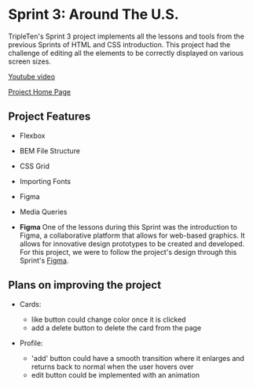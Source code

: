 # Sprint 3: Around The U.S.

TripleTen's Sprint 3 project implements all the lessons and tools from the previous Sprints of HTML and CSS introduction. This project had the challenge of editing all the elements to be correctly displayed on various screen sizes.

[Youtube video](https://youtu.be/WX3uOKGmLIk)

[Project Home Page](https://github.com/DOpp13r/se_project_aroundtheus)

## Project Features

- Flexbox
- BEM File Structure
- CSS Grid
- Importing Fonts
- Figma
- Media Queries

- **Figma**
  One of the lessons during this Sprint was the introduction to Figma, a collaborative platform that allows for web-based graphics. It allows for innovative design prototypes to be created and developed. For this project, we were to follow the project's design through this Sprint's [Figma](https://www.figma.com/file/ii4xxsJ0ghevUOcssTlHZv/Sprint-3%3A-Around-the-US?node-id=0%3A1).

## Plans on improving the project

- Cards:

  - like button could change color once it is clicked
  - add a delete button to delete the card from the page

- Profile:
  - 'add' button could have a smooth transition where it enlarges and returns back to normal when the user hovers over
  - edit button could be implemented with an animation
